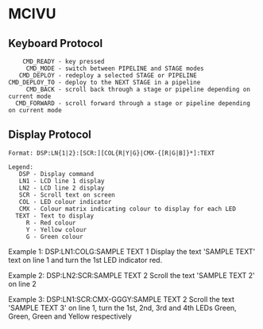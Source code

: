 MCIVU
=====

Keyboard Protocol
----------------------------------------
        CMD_READY - key pressed
         CMD_MODE - switch between PIPELINE and STAGE modes
       CMD_DEPLOY - redeploy a selected STAGE or PIPELINE
    CMD_DEPLOY_TO - deploy to the NEXT STAGE in a pipeline
         CMD_BACK - scroll back through a stage or pipeline depending on current mode
      CMD_FORWARD - scroll forward through a stage or pipeline depending on current mode


Display Protocol
----------------------------------------
    Format: DSP:LN{1|2}:[SCR:][COL{R|Y|G}|CMX-{[R|G|B]}*]:TEXT

    Legend:
       DSP - Display command
       LN1 - LCD line 1 display
       LN2 - LCD line 2 display
       SCR - Scroll text on screen
       COL - LED colour indicator
       CMX - Colour matrix indicating colour to display for each LED
      TEXT - Text to display
         R - Red colour
         Y - Yellow colour
         G - Green colour
         
Example 1: 
            DSP:LN1:COLG:SAMPLE TEXT 1
            Display the text 'SAMPLE TEXT' text on line 1 and turn the 1st LED indicator red.

Example 2: 
            DSP:LN2:SCR:SAMPLE TEXT 2
            Scroll the text 'SAMPLE TEXT 2' on line 2

Example 3:
            DSP:LN1:SCR:CMX-GGGY:SAMPLE TEXT 2
            Scroll the text 'SAMPLE TEXT 3' on line 1, turn the 1st, 2nd, 3rd and 4th LEDs Green, Green, Green and Yellow respectively
